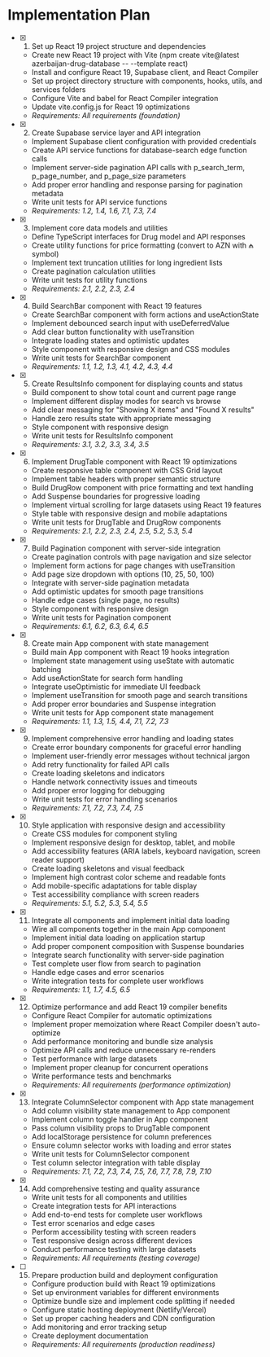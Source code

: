 # Implementation Plan

- [x] 1. Set up React 19 project structure and dependencies
  - Create new React 19 project with Vite (npm create vite@latest azerbaijan-drug-database -- --template react)
  - Install and configure React 19, Supabase client, and React Compiler
  - Set up project directory structure with components, hooks, utils, and services folders
  - Configure Vite and babel for React Compiler integration
  - Update vite.config.js for React 19 optimizations
  - _Requirements: All requirements (foundation)_

- [x] 2. Create Supabase service layer and API integration
  - Implement Supabase client configuration with provided credentials
  - Create API service functions for database-search edge function calls
  - Implement server-side pagination API calls with p_search_term, p_page_number, and p_page_size parameters
  - Add proper error handling and response parsing for pagination metadata
  - Write unit tests for API service functions
  - _Requirements: 1.2, 1.4, 1.6, 7.1, 7.3, 7.4_

- [x] 3. Implement core data models and utilities
  - Define TypeScript interfaces for Drug model and API responses
  - Create utility functions for price formatting (convert to AZN with ₼ symbol)
  - Implement text truncation utilities for long ingredient lists
  - Create pagination calculation utilities
  - Write unit tests for utility functions
  - _Requirements: 2.1, 2.2, 2.3, 2.4_

- [x] 4. Build SearchBar component with React 19 features
  - Create SearchBar component with form actions and useActionState
  - Implement debounced search input with useDeferredValue
  - Add clear button functionality with useTransition
  - Integrate loading states and optimistic updates
  - Style component with responsive design and CSS modules
  - Write unit tests for SearchBar component
  - _Requirements: 1.1, 1.2, 1.3, 4.1, 4.2, 4.3, 4.4_

- [x] 5. Create ResultsInfo component for displaying counts and status
  - Build component to show total count and current page range
  - Implement different display modes for search vs browse
  - Add clear messaging for "Showing X items" and "Found X results"
  - Handle zero results state with appropriate messaging
  - Style component with responsive design
  - Write unit tests for ResultsInfo component
  - _Requirements: 3.1, 3.2, 3.3, 3.4, 3.5_

- [x] 6. Implement DrugTable component with React 19 optimizations
  - Create responsive table component with CSS Grid layout
  - Implement table headers with proper semantic structure
  - Build DrugRow component with price formatting and text handling
  - Add Suspense boundaries for progressive loading
  - Implement virtual scrolling for large datasets using React 19 features
  - Style table with responsive design and mobile adaptations
  - Write unit tests for DrugTable and DrugRow components
  - _Requirements: 2.1, 2.2, 2.3, 2.4, 2.5, 5.2, 5.3, 5.4_

- [x] 7. Build Pagination component with server-side integration
  - Create pagination controls with page navigation and size selector
  - Implement form actions for page changes with useTransition
  - Add page size dropdown with options (10, 25, 50, 100)
  - Integrate with server-side pagination metadata
  - Add optimistic updates for smooth page transitions
  - Handle edge cases (single page, no results)
  - Style component with responsive design
  - Write unit tests for Pagination component
  - _Requirements: 6.1, 6.2, 6.3, 6.4, 6.5_

- [x] 8. Create main App component with state management
  - Build main App component with React 19 hooks integration
  - Implement state management using useState with automatic batching
  - Add useActionState for search form handling
  - Integrate useOptimistic for immediate UI feedback
  - Implement useTransition for smooth page and search transitions
  - Add proper error boundaries and Suspense integration
  - Write unit tests for App component state management
  - _Requirements: 1.1, 1.3, 1.5, 4.4, 7.1, 7.2, 7.3_

- [x] 9. Implement comprehensive error handling and loading states
  - Create error boundary components for graceful error handling
  - Implement user-friendly error messages without technical jargon
  - Add retry functionality for failed API calls
  - Create loading skeletons and indicators
  - Handle network connectivity issues and timeouts
  - Add proper error logging for debugging
  - Write unit tests for error handling scenarios
  - _Requirements: 7.1, 7.2, 7.3, 7.4, 7.5_

- [x] 10. Style application with responsive design and accessibility
  - Create CSS modules for component styling
  - Implement responsive design for desktop, tablet, and mobile
  - Add accessibility features (ARIA labels, keyboard navigation, screen reader support)
  - Create loading skeletons and visual feedback
  - Implement high contrast color scheme and readable fonts
  - Add mobile-specific adaptations for table display
  - Test accessibility compliance with screen readers
  - _Requirements: 5.1, 5.2, 5.3, 5.4, 5.5_

- [x] 11. Integrate all components and implement initial data loading
  - Wire all components together in the main App component
  - Implement initial data loading on application startup
  - Add proper component composition with Suspense boundaries
  - Integrate search functionality with server-side pagination
  - Test complete user flow from search to pagination
  - Handle edge cases and error scenarios
  - Write integration tests for complete user workflows
  - _Requirements: 1.1, 1.7, 4.5, 6.5_

- [x] 12. Optimize performance and add React 19 compiler benefits
  - Configure React Compiler for automatic optimizations
  - Implement proper memoization where React Compiler doesn't auto-optimize
  - Add performance monitoring and bundle size analysis
  - Optimize API calls and reduce unnecessary re-renders
  - Test performance with large datasets
  - Implement proper cleanup for concurrent operations
  - Write performance tests and benchmarks
  - _Requirements: All requirements (performance optimization)_

- [x] 13. Integrate ColumnSelector component with App state management
  - Add column visibility state management to App component
  - Implement column toggle handler in App component
  - Pass column visibility props to DrugTable component
  - Add localStorage persistence for column preferences
  - Ensure column selector works with loading and error states
  - Write unit tests for ColumnSelector component
  - Test column selector integration with table display
  - _Requirements: 7.1, 7.2, 7.3, 7.4, 7.5, 7.6, 7.7, 7.8, 7.9, 7.10_

- [x] 14. Add comprehensive testing and quality assurance
  - Write unit tests for all components and utilities
  - Create integration tests for API interactions
  - Add end-to-end tests for complete user workflows
  - Test error scenarios and edge cases
  - Perform accessibility testing with screen readers
  - Test responsive design across different devices
  - Conduct performance testing with large datasets
  - _Requirements: All requirements (testing coverage)_

- [ ] 15. Prepare production build and deployment configuration
  - Configure production build with React 19 optimizations
  - Set up environment variables for different environments
  - Optimize bundle size and implement code splitting if needed
  - Configure static hosting deployment (Netlify/Vercel)
  - Set up proper caching headers and CDN configuration
  - Add monitoring and error tracking setup
  - Create deployment documentation
  - _Requirements: All requirements (production readiness)_